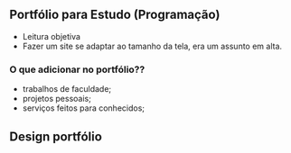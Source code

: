 ## Portfólio para Estudo (Programação)

- Leitura objetiva
- Fazer um site se adaptar ao tamanho da tela, era um assunto em alta.

### O que adicionar no portfólio??

- trabalhos de faculdade;
- projetos pessoais;
- serviços feitos para conhecidos;

## Design portfólio

